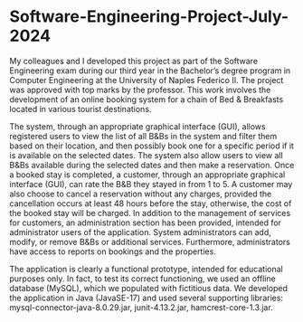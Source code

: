 # Software-Engineering-Project-July-2024

My colleagues and I developed this project as part of the Software Engineering exam during our third year in the Bachelor’s degree program in Computer Engineering at the University of Naples Federico II. The project was approved with top marks by the professor. This work involves the development of an online booking system for a chain of Bed & Breakfasts located in various tourist destinations. 

The system, through an appropriate graphical interface (GUI), allows registered users to view the list of all B&Bs in the system and filter them based on their location, and then possibly book one for a specific period if it is available on the selected dates. 
The system also allow users to view all B&Bs available during the selected dates and then make a reservation. 
Once a booked stay is completed, a customer, through an appropriate graphical interface (GUI), can rate the B&B they stayed in from 1 to 5. 
A customer may also choose to cancel a reservation without any charges, provided the cancellation occurs at least 48 hours before the stay, otherwise, the cost of the booked stay will be charged.
In addition to the management of services for customers, an administration section has been provided, intended for administrator users of the application. System administrators can add, modify, or remove B&Bs or additional services. Furthermore, administrators have access to reports on bookings and the properties.

The application is clearly a functional prototype, intended for educational purposes only. In fact, to test its correct functioning, we used an offline database (MySQL), which we populated with fictitious data. We developed the application in Java (JavaSE-17) and used several supporting libraries: mysql-connector-java-8.0.29.jar, junit-4.13.2.jar, hamcrest-core-1.3.jar.
